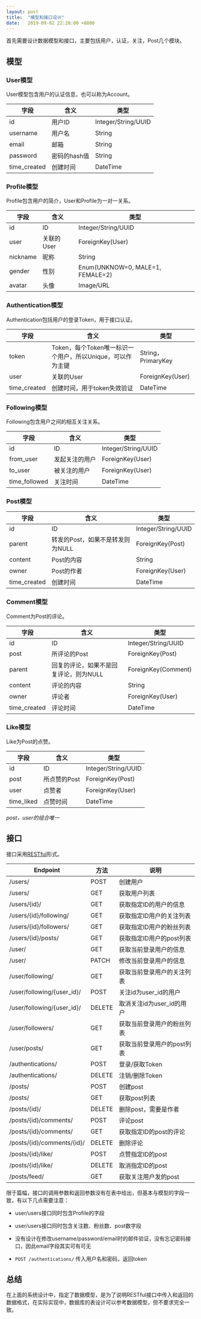 ```yaml
---
layout: post
title:  "模型和接口设计"
date:   2019-09-02 22:28:00 +0800
---
```


首先需要设计数据模型和接口，主要包括用户，认证，关注，Post几个模块。

## 模型

### User模型

User模型包含用户的认证信息，也可以称为Account。

| 字段         | 含义         | 类型                |
| ------------ | ------------ | ------------------- |
| id           | 用户ID       | Integer/String/UUID |
| username     | 用户名       | String              |
| email        | 邮箱         | String              |
| password     | 密码的hash值 | String              |
| time_created | 创建时间     | DateTime            |

### Profile模型

Profile包含用户的简介，User和Profile为一对一关系。

| 字段     | 含义       | 类型                             |
| -------- | ---------- | -------------------------------- |
| id       | ID         | Integer/String/UUID              |
| user     | 关联的User | ForeignKey(User)                 |
| nickname | 昵称       | String                           |
| gender   | 性别       | Enum(UNKNOW=0, MALE=1, FEMALE=2) |
| avatar   | 头像       | Image/URL                        |

### Authentication模型

Authentication包括用户的登录Token，用于接口认证。

| 字段         | 含义                                                       | 类型               |
| ------------ | ---------------------------------------------------------- | ------------------ |
| token        | Token，每个Token唯一标识一个用户，所以Unique，可以作为主键 | String，PrimaryKey |
| user         | 关联的User                                                 | ForeignKey(User)   |
| time_created | 创建时间，用于token失效验证                                | DateTime           |

### Following模型

Following包含用户之间的相互关注关系。

| 字段          | 含义           | 类型                |
| ------------- | -------------- | ------------------- |
| id            | ID             | Integer/String/UUID |
| from_user     | 发起关注的用户 | ForeignKey(User)    |
| to_user       | 被关注的用户   | ForeignKey(User)    |
| time_followed | 关注时间       | DateTime            |

### Post模型

| 字段         | 含义                             | 类型                |
| ------------ | -------------------------------- | ------------------- |
| id           | ID                               | Integer/String/UUID |
| parent       | 转发的Post，如果不是转发则为NULL | ForeignKey(Post)    |
| content      | Post的内容                       | String              |
| owner        | Post的作者                       | ForeignKey(User)    |
| time_created | 创建时间                         | DateTime            |

### Comment模型

Comment为Post的评论。

| 字段         | 含义                                   | 类型                |
| ------------ | -------------------------------------- | ------------------- |
| id           | ID                                     | Integer/String/UUID |
| post         | 所评论的Post                           | ForeignKey(Post)    |
| parent       | 回复的评论，如果不是回复评论，则为NULL | ForeignKey(Comment) |
| content      | 评论的内容                             | String              |
| owner        | 评论者                                 | ForeignKey(User)    |
| time_created | 评论时间                               | DateTime            |

### Like模型

Like为Post的点赞。

| 字段       | 含义         | 类型                |
| ---------- | ------------ | ------------------- |
| id         | ID           | Integer/String/UUID |
| post       | 所点赞的Post | ForeignKey(Post)    |
| user       | 点赞者       | ForeignKey(User)    |
| time_liked | 点赞时间     | DateTime            |

*post，user的组合唯一*

## 接口

接口采用[RESTful](https://en.wikipedia.org/wiki/Representational_state_transfer)形式。

| Endpoint                   | 方法   | 说明                       |
| -------------------------- | ------ | -------------------------- |
| /users/                    | POST   | 创建用户                   |
| /users/                    | GET    | 获取用户列表               |
| /users/{id}/               | GET    | 获取指定ID的用户的信息     |
| /users/{id}/following/     | GET    | 获取指定ID用户的关注列表   |
| /users/{id}/followers/     | GET    | 获取指定ID用户的粉丝列表   |
| /users/{id}/posts/         | GET    | 获取指定ID用户的post列表   |
| /user/                     | GET    | 获取当前登录用户的信息     |
| /user/                     | PATCH  | 修改当前登录用户的信息     |
| /user/following/           | GET    | 获取当前登录用户的关注列表 |
| /user/following/{user_id}/ | POST   | 关注id为user_id的用户      |
| /user/following/{user_id}/ | DELETE | 取消关注id为user_id的用户  |
| /user/followers/           | GET    | 获取当前登录用户的粉丝列表 |
| /user/posts/               | GET    | 获取当前登录用户的post列表 |
| /authentications/          | POST   | 登录/获取Token             |
| /authentications/          | DELETE | 注销/删除Token             |
| /posts/                    | POST   | 创建post                   |
| /posts/                    | GET    | 获取post列表               |
| /posts/{id}/               | DELETE | 删除post，需要是作者       |
| /posts/{id}/comments/      | POST   | 评论post                   |
| /posts/{id}/comments/      | GET    | 获取指定ID的post的评论     |
| /posts/{id}/comments/{id}/ | DELETE | 删除评论                   |
| /posts/{id}/like/          | POST   | 点赞指定ID的post           |
| /posts/{id}/like/          | DELETE | 取消指定ID的post           |
| /posts/feed/               | GET    | 获取关注用户发的post       |

限于篇幅，接口的调用参数和返回参数没有在表中给出，但基本与模型的字段一致，有以下几点需要注意：

* user/users接口同时包含Profile的字段

* user/users接口同时包含关注数、粉丝数、post数字段

* 没有设计在修改username/password/email时的邮件验证，没有忘记密码接口，因此email字段其实可有可无

* ``POST /authentications/`` 传入用户名和密码，返回token

## 总结

在上面的系统设计中，指定了数据模型，是为了说明RESTful接口中传入和返回的数据格式，在实际实现中，数据库的表设计可以参考数据模型，但不要求完全一致。